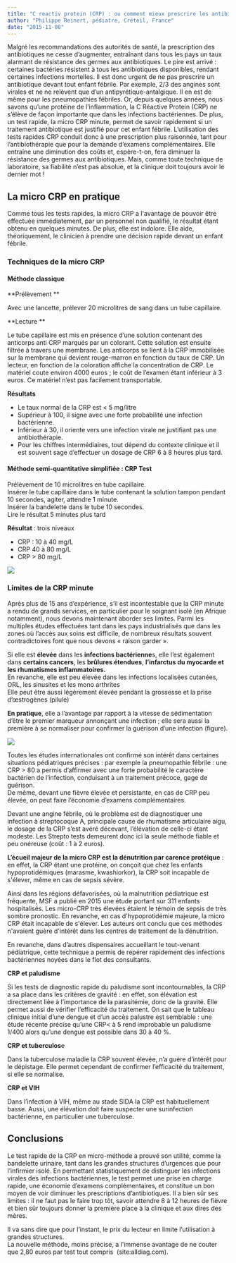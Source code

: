 ```yaml
---
title: "C reactiv protein (CRP) : ou comment mieux prescrire les antibiotiques"
author: "Philippe Reinert, pédiatre, Créteil, France"
date: "2015-11-08"
---
```


<div class="teaser"><p>Malgré les recommandations des autorités de santé, la prescription des antibiotiques ne cesse d’augmenter, entraînant dans tous les pays un taux alarmant de résistance des germes aux antibiotiques. Le pire est arrivé : certaines bactéries résistent à tous les antibiotiques disponibles, rendant certaines infections mortelles. Il est donc urgent de ne pas prescrire un antibiotique devant tout enfant fébrile. Par exemple, 2/3 des angines sont virales et ne ne relèvent que d’un antipyrétique-antalgique. Il en est de même pour les pneumopathies fébriles. Or, depuis quelques années, nous savons qu’une protéine de l’inflammation, la C Réactive Protein (CRP) ne s’élève de façon importante que dans les infections bactériennes. De plus, un test rapide, la micro CRP minute, permet de savoir rapidement si un traitement antibiotique est justifié pour cet enfant fébrile. L’utilisation des tests rapides CRP conduit donc à une prescription plus raisonnée, tant pour l’antibiothérapie que pour la demande d’examens complémentaires. Elle entraîne une diminution des coûts et, espère-t-on, fera diminuer la résistance des germes aux antibiotiques. Mais, comme toute technique de laboratoire, sa fiabilité n’est pas absolue, et la clinique doit toujours avoir le dernier mot !</p></div>

## La micro CRP en pratique

Comme tous les tests rapides, la micro CRP a l'avantage de pouvoir être effectuée immédiatement, par un personnel non qualifié, le résultat étant obtenu en quelques minutes. De plus, elle est indolore. Elle aide, théoriquement, le clinicien à prendre une décision rapide devant un enfant fébrile.

### Techniques de la micro CRP

#### Méthode classique

**Prélèvement **

Avec une lancette, prélever 20 microlitres de sang dans un tube capillaire.

**Lecture **

Le tube capillaire est mis en présence d’une solution contenant des anticorps anti CRP marqués par un colorant. Cette solution est ensuite filtrée à travers une membrane. Les anticorps se lient à la CRP immobilisée sur la membrane qui devient rouge-marron en fonction du taux de CRP. Un lecteur, en fonction de la coloration affiche la concentration de CRP. Le matériel coute environ 4000 euros ; le coût de l’examen étant inférieur à 3 euros. Ce matériel n’est pas facilement transportable.

**Résultats**

- Le taux normal de la CRP est < 5 mg/litre
- Supérieur à 100, il signe avec une forte probabilité une infection bactérienne.
- Inférieur à 30, il oriente vers une infection virale ne justifiant pas une antibiothérapie.
- Pour les chiffres intermédiaires, tout dépend du contexte clinique et il est souvent sage d’effectuer un dosage de CRP 6 à 8 heures plus tard.​

#### Méthode semi-quantitative simplifiée : CRP Test

Prélèvement de 10 microlitres en tube capillaire.  
Insérer le tube capillaire dans le tube contenant la solution tampon pendant 10 secondes, agiter, attendre 1 minute.  
Insérer la bandelette dans le tube 10 secondes.  
Lire le résultat 5 minutes plus tard

**Résultat** : trois niveaux 

- CRP : 10 à 40 mg/L
- CRP 40 à 80 mg/L
- CRP > 80 mg/L

![](methode-crp-semi-quantitative-reduc.jpg)

### Limites de la CRP minute

Après plus de 15 ans d’expérience, s’il est incontestable que la CRP minute a rendu de grands services, en particulier pour le soignant isolé (en Afrique notamment), nous devons maintenant aborder ses limites. Parmi les multiples études effectuées tant dans les pays industrialisés que dans les zones où l’accès aux soins est difficile, de nombreux résultats souvent contradictoires font que nous devons « raison garder ».

Si elle est **élevée** dans les **infections bactérienne**s, elle l’est également dans **certains cancers**, les **brûlures étendues**, **l’infarctus du myocarde et les rhumatismes inflammatoires.**  
En revanche, elle est peu élevée dans les infections localisées cutanées, ORL, les sinusites et les mono arthrites  
Elle peut être aussi légèrement élevée pendant la grossesse et la prise d’œstrogènes (pilule)

**En pratique**, elle a l’avantage par rapport à la vitesse de sédimentation d’être le premier marqueur annonçant une infection ; elle sera aussi la première à se normaliser pour confirmer la guérison d’une infection (figure).

![](001.jpg)

Toutes les études internationales ont confirmé son intérêt dans certaines situations pédiatriques précises : par exemple la pneumopathie fébrile : une CRP > 80 a permis d’affirmer avec une forte probabilité le caractère bactérien de l’infection, conduisant à un traitement précoce, gage de guérison.  
De même, devant une fièvre élevée et persistante, en cas de CRP peu élevée, on peut faire l’économie d’examens complémentaires.

Devant une angine fébrile, où le problème est de diagnostiquer une infection à streptocoque A, principale cause de rhumatisme articulaire aigu, le dosage de la CRP s’est avéré décevant, l’élévation de celle-ci étant modeste. Les Strepto tests demeurent donc ici la seule méthode fiable et peu onéreuse (coût : 1 à 2 euros).

**L’écueil majeur de la micro CRP est la dénutrition par carence protéique** : en effet, la CRP étant une protéine, on conçoit que chez les enfants hypoprotidémiques (marasme, kwashiorkor), la CRP soit incapable de s'élever, même en cas de sepsis sévère.

Ainsi dans les régions défavorisées, où la malnutrition pédiatrique est fréquente, MSF a publié en 2015 une étude portant sur 311 enfants hospitalisés. Les micro-CRP très élevées étaient le témoin de sepsis de très sombre pronostic. En revanche, en cas d'hypoprotidémie majeure, la micro CRP était incapable de s'élever. Les auteurs ont conclu que ces méthodes n'avaient guère d'intérêt dans les centres de traitement de la dénutrition.

En revanche, dans d’autres dispensaires accueillant le tout-venant pédiatrique, cette technique a permis de repérer rapidement des infections bactériennes noyées dans le flot des consultants.

**CRP et paludisme**

Si les tests de diagnostic rapide du paludisme sont incontournables, la CRP a sa place dans les critères de gravité : en effet, son élévation est directement liée à l’importance de la parasitémie, donc de la gravité. Elle permet aussi de vérifier l’efficacité du traitement. On sait que le tableau clinique initial d’une dengue et d’un accès palustre est semblable : une étude récente précise qu’une CRP< à 5 rend improbable un paludisme 1/400 alors qu’une dengue est possible dans 30 à 40 %.

**CRP et tuberculos**e

Dans la tuberculose maladie la CRP souvent élevée, n’a guère d’intérêt pour le dépistage. Elle permet cependant de confirmer l’efficacité du traitement, si elle se normalise.

**CRP et VIH**

Dans l’infection à VIH, même au stade SIDA la CRP est habituellement basse. Aussi, une élévation doit faire suspecter une surinfection bactérienne, en particulier une tuberculose.

## Conclusions

Le test rapide de la CRP en micro-méthode a prouvé son utilité, comme la bandelette urinaire, tant dans les grandes structures d’urgences que pour l’infirmier isolé. En permettant statistiquement de distinguer les infections virales des infections bactériennes, le test permet une prise en charge rapide, une économie d’examens complémentaires, et constitue un bon moyen de voir diminuer les prescriptions d’antibiotiques. Il a bien sûr ses limites : il ne faut pas le faire trop tôt, savoir attendre 8 à 12 heures de fièvre et bien sûr toujours donner la première place à la clinique et aux dires des mères.

Il va sans dire que pour l’instant, le prix du lecteur en limite l’utilisation à grandes structures.  
La nouvelle méthode, moins précise, a l'immense avantage de ne couter que 2,80 euros par test tout compris  (site:alldiag.com).
